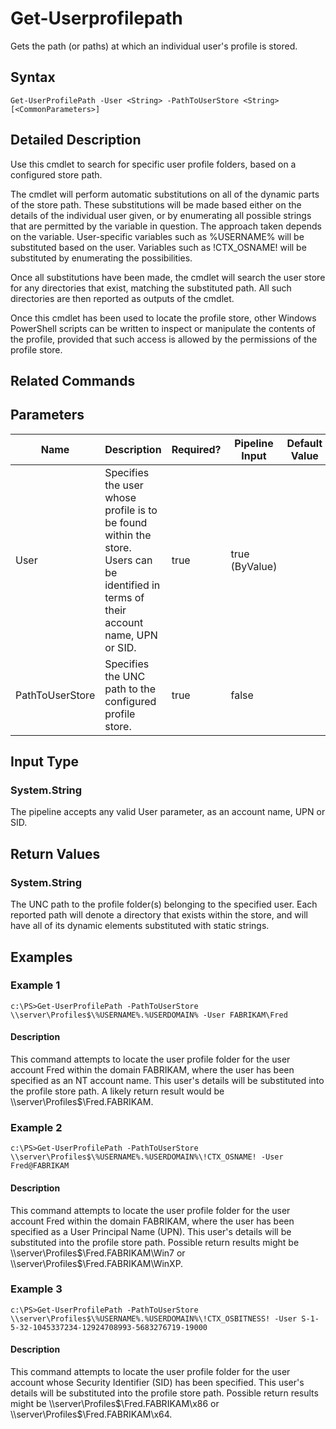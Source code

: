 ﻿
# Get-Userprofilepath
Gets the path (or paths) at which an individual user's profile is stored.
## Syntax
```
Get-UserProfilePath -User <String> -PathToUserStore <String> [<CommonParameters>]
```
## Detailed Description
Use this cmdlet to search for specific user profile folders, based on a configured store path.

The cmdlet will perform automatic substitutions on all of the dynamic parts of the store path. These substitutions will be made based either on the details of the individual user given, or by enumerating all possible strings that are permitted by the variable in question. The approach taken depends on the variable. User-specific variables such as %USERNAME% will be substituted based on the user. Variables such as !CTX\_OSNAME! will be substituted by enumerating the possibilities.

Once all substitutions have been made, the cmdlet will search the user store for any directories that exist, matching the substituted path. All such directories are then reported as outputs of the cmdlet.

Once this cmdlet has been used to locate the profile store, other Windows PowerShell scripts can be written to inspect or manipulate the contents of the profile, provided that such access is allowed by the permissions of the profile store.


## Related Commands

## Parameters
| Name   | Description | Required? | Pipeline Input | Default Value |
| --- | --- | --- | --- | --- |
| User | Specifies the user whose profile is to be found within the store. Users can be identified in terms of their account name, UPN or SID. | true | true (ByValue) |  |
| PathToUserStore | Specifies the UNC path to the configured profile store. | true | false |  |

## Input Type

### System.String
The pipeline accepts any valid User parameter, as an account name, UPN or SID.
## Return Values

### System.String
The UNC path to the profile folder(s) belonging to the specified user. Each reported path will denote a directory that exists within the store, and will have all of its dynamic elements substituted with static strings.
## Examples

### Example 1
```
c:\PS>Get-UserProfilePath -PathToUserStore \\server\Profiles$\%USERNAME%.%USERDOMAIN% -User FABRIKAM\Fred
```
#### Description
This command attempts to locate the user profile folder for the user account Fred within the domain FABRIKAM, where the user has been specified as an NT account name. This user's details will be substituted into the profile store path. A likely return result would be \\\\server\\Profiles\$\\Fred.FABRIKAM.
### Example 2
```
c:\PS>Get-UserProfilePath -PathToUserStore \\server\Profiles$\%USERNAME%.%USERDOMAIN%\!CTX_OSNAME! -User Fred@FABRIKAM
```
#### Description
This command attempts to locate the user profile folder for the user account Fred within the domain FABRIKAM, where the user has been specified as a User Principal Name (UPN). This user's details will be substituted into the profile store path. Possible return results might be \\\\server\\Profiles\$\\Fred.FABRIKAM\\Win7 or \\\\server\\Profiles\$\\Fred.FABRIKAM\\WinXP.
### Example 3
```
c:\PS>Get-UserProfilePath -PathToUserStore \\server\Profiles$\%USERNAME%.%USERDOMAIN%\!CTX_OSBITNESS! -User S-1-5-32-1045337234-12924708993-5683276719-19000
```
#### Description
This command attempts to locate the user profile folder for the user account whose Security Identifier (SID) has been specified. This user's details will be substituted into the profile store path. Possible return results might be \\\\server\\Profiles\$\\Fred.FABRIKAM\\x86 or \\\\server\\Profiles\$\\Fred.FABRIKAM\\x64.
